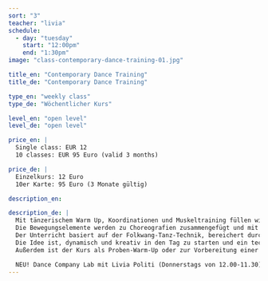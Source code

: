 ```yaml
---
sort: "3"
teacher: "livia"
schedule:
  - day: "tuesday"
    start: "12:00pm"
    end: "1:30pm"
image: "class-contemporary-dance-training-01.jpg"

title_en: "Contemporary Dance Training"
title_de: "Contemporary Dance Training"

type_en: "weekly class"
type_de: "Wöchentlicher Kurs"

level_en: "open level"
level_de: "open level"

price_en: |
  Single class: EUR 12  
  10 classes: EUR 95 Euro (valid 3 months)

price_de: |
  Einzelkurs: 12 Euro  
  10er Karte: 95 Euro (3 Monate gültig)

description_en:

description_de: |
  Mit tänzerischem Warm Up, Koordinationen und Muskeltraining füllen wir den Raum mit Bewegung, Dynamik und Musikalität. Wir wechseln die Ebenen, die Texturen, die Richtungen.
  Die Bewegungselemente werden zu Choreografien zusammengefügt und mit kleinen Improvisations-Aufgaben ergänzt.
  Der Unterricht basiert auf der Folkwang-Tanz-Technik, bereichert durch Elemente der Alexander-Technik.
  Die Idee ist, dynamisch und kreativ in den Tag zu starten und ein technisches und choreographisches Repertoire aufzubauen.
  Außerdem ist der Kurs als Proben-Warm-Up oder zur Vorbereitung einer Tanz-Aufnahmeprüfung geeignet.

  NEU! Dance Company Lab mit Livia Politi (Donnerstags von 12.00-11.30)
---
```

